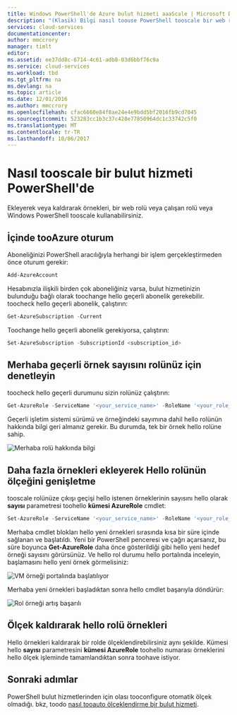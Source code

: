 ```yaml
---
title: Windows PowerShell'de Azure bulut hizmeti aaaScale | Microsoft Docs
description: "(Klasik) Bilgi nasıl toouse PowerShell tooscale bir web rolü veya içinde veya azure'da çalışan rolü."
services: cloud-services
documentationcenter: 
author: mmccrory
manager: timlt
editor: 
ms.assetid: ee37dd8c-6714-4c61-adb8-03d6bbf76c9a
ms.service: cloud-services
ms.workload: tbd
ms.tgt_pltfrm: na
ms.devlang: na
ms.topic: article
ms.date: 12/01/2016
ms.author: mmccrory
ms.openlocfilehash: cfac6660e84f8ae24e4e9bdd5bf2016fb9cd7045
ms.sourcegitcommit: 523283cc1b3c37c428e77850964dc1c33742c5f0
ms.translationtype: MT
ms.contentlocale: tr-TR
ms.lasthandoff: 10/06/2017
---
```

# <a name="how-tooscale-a-cloud-service-in-powershell"></a>Nasıl tooscale bir bulut hizmeti PowerShell'de

Ekleyerek veya kaldırarak örnekleri, bir web rolü veya çalışan rolü veya Windows PowerShell tooscale kullanabilirsiniz.  

## <a name="log-in-tooazure"></a>İçinde tooAzure oturum

Aboneliğinizi PowerShell aracılığıyla herhangi bir işlem gerçekleştirmeden önce oturum gerekir:

```powershell
Add-AzureAccount
```

Hesabınızla ilişkili birden çok aboneliğiniz varsa, bulut hizmetinizin bulunduğu bağlı olarak toochange hello geçerli abonelik gerekebilir. toocheck hello geçerli abonelik, çalıştırın:

```powershell
Get-AzureSubscription -Current
```

Toochange hello geçerli abonelik gerekiyorsa, çalıştırın:

```powershell
Set-AzureSubscription -SubscriptionId <subscription_id>
```

## <a name="check-hello-current-instance-count-for-your-role"></a>Merhaba geçerli örnek sayısını rolünüz için denetleyin

toocheck hello geçerli durumunu sizin rolünüz çalıştırın:

```powershell
Get-AzureRole -ServiceName '<your_service_name>' -RoleName '<your_role_name>'
```

Geçerli işletim sistemi sürümü ve örneğindeki sayımına dahil hello rolünün hakkında bilgi geri almanız gerekir. Bu durumda, tek bir örnek hello rolüne sahip.

![Merhaba rolü hakkında bilgi](./media/cloud-services-how-to-scale-powershell/get-azure-role.png)

## <a name="scale-out-hello-role-by-adding-more-instances"></a>Daha fazla örnekleri ekleyerek Hello rolünün ölçeğini genişletme

tooscale rolünüze çıkışı geçişi hello istenen örneklerinin sayısını hello olarak **sayısı** parametresi toohello **kümesi AzureRole** cmdlet:

```powershell
Set-AzureRole -ServiceName '<your_service_name>' -RoleName '<your_role_name>' -Slot <target_slot> -Count <desired_instances>
```

Merhaba cmdlet blokları hello yeni örnekleri sırasında kısa bir süre içinde sağlanan ve başlatıldı. Yeni bir PowerShell penceresi ve çağrı açarsanız, bu süre boyunca **Get-AzureRole** daha önce gösterildiği gibi hello yeni hedef örneği sayısını görürsünüz. Ve hello rol durumu hello portalında inceleyin, başlamasını hello yeni örnek görmelisiniz:

![VM örneği portalında başlatılıyor](./media/cloud-services-how-to-scale-powershell/role-instance-starting.png)

Merhaba yeni örnekleri başladıktan sonra hello cmdlet başarıyla döndürür:

![Rol örneği artış başarılı](./media/cloud-services-how-to-scale-powershell/set-azure-role-success.png)

## <a name="scale-in-hello-role-by-removing-instances"></a>Ölçek kaldırarak hello rolü örnekleri

Hello örnekleri kaldırarak bir rolde ölçeklendirebilirsiniz aynı şekilde. Kümesi hello **sayısı** parametresini **kümesi AzureRole** toohello numarası örneklerini hello ölçek işleminde tamamlandıktan sonra toohave istiyor.

## <a name="next-steps"></a>Sonraki adımlar

PowerShell bulut hizmetlerinden için olası tooconfigure otomatik ölçek olmadığı. bkz, toodo [nasıl tooauto ölçeklendirme bir bulut hizmeti](cloud-services-how-to-scale-portal.md).
